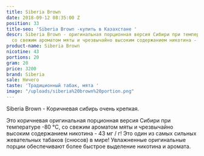 ```yaml
---
title: Siberia Brown
date: 2018-09-12 08:35:00 Z
position: 33
title-seo: 'Siberia Brown -купить в Казахстане '
descr: Siberia Brown - оригинальная порционная версия Сибири при температуре -80 °C,
  со свежим ароматом мяты и чрезвычайно высоким содержанием никотина - 43 мг / г!
product-name: Siberia Brown
nicotine: 43
portions: 20
gram: 20
price: 3200
brand: Siberia
sale: Ничего
taste: 'Традиционный табак, мята '
image: "/uploads/siberia%20brown%20portion.png"
---
```


Siberia Brown  - Коричневая сибирь очень крепкая.

Это коричневая оригинальная порционная версия Сибири при температуре -80 °C, со свежим ароматом мяты и чрезвычайно высоким содержанием никотина - 43 мг / г! Это один из самых сильных жевательных табаков (снюсов) в мире! Увлажненные оригинальные порции обеспечивают более быстрое выделение никотина и аромата.



